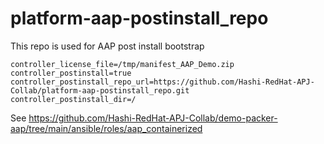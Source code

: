# platform-aap-postinstall_repo

This repo is used for AAP post install bootstrap

```
controller_license_file=/tmp/manifest_AAP_Demo.zip
controller_postinstall=true
controller_postinstall_repo_url=https://github.com/Hashi-RedHat-APJ-Collab/platform-aap-postinstall_repo.git
controller_postinstall_dir=/
```

See https://github.com/Hashi-RedHat-APJ-Collab/demo-packer-aap/tree/main/ansible/roles/aap_containerized